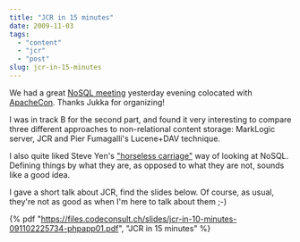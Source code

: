 ```yaml
---
title: "JCR in 15 minutes"
date: 2009-11-03
tags: 
  - "content"
  - "jcr"
  - "post"
slug: jcr-in-15-minutes
---
```


We had a great [NoSQL meeting](http://www.nosqloakland.org/) yesterday evening colocated with [ApacheCon](http://us.apachecon.com). Thanks Jukka for organizing!

I was in track B for the second part, and found it very interesting to compare three different approaches to non-relational content storage: MarkLogic server, JCR and Pier Fumagalli's Lucene+DAV technique.

I also quite liked Steve Yen's ["horseless carriage"](http://blog.northscale.com/northscale-blog/2009/11/attending-nosql-oakland-2009.html) way of looking at NoSQL. Defining things by what they are, as opposed to what they are not, sounds like a good idea.

I gave a short talk about JCR, find the slides below. Of course, as usual, they're not as good as when I'm here to talk about them ;-)

{% pdf
 "https://files.codeconsult.ch/slides/jcr-in-10-minutes-091102225734-phpapp01.pdf",
 "JCR in 15 minutes"
%}
